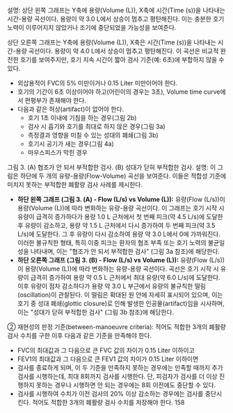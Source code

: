 설명:
상단 왼쪽 그래프는 Y축에 용량(Volume (L)), X축에 시간(Time (s))을 나타내는 시간-용량 곡선이다. 용량이 약 3.0 L에서 상승이 멈추고 평탄해진다. 이는 충분한 호기 노력이 이루어지지 않았거나 조기에 중단되었을 가능성을 보여준다.

상단 오른쪽 그래프는 Y축에 용량(Volume (L)), X축은 시간(Time (s))을 나타내는 시간-용량 곡선이다. 용량이 약 4.0 L에서 상승이 멈추고 평탄해진다. 이 곡선은 비교적 완전한 호기를 보여주지만, 호기 지속 시간이 짧아 검사 기준(예: 6초)에 부합하지 않을 수 있다.

- 외삽용적이 FVC의 5% 미만이거나 0.15 Liter 미만이어야 한다.
- 호기의 기간이 6초 이상이어야 하고(어린이의 경우는 3초), Volume time curve에서 편평부가 존재해야 한다.
- 다음과 같은 허상(artifact)이 없어야 한다.
    - 호기 1초 이내에 기침을 하는 경우(그림 2b)
    - 검사 시 흡기와 호기를 최대로 하지 않은 경우(그림 3a)
    - 측정결과 영향을 미칠 수 있는 성대의 폐쇄(그림 3b)
    - 호기시 공기가 새는 경우(그림 4a)
    - 마우스피스가 막힌 경우

그림 3. (A) 협조가 안 되서 부적합한 검사. (B) 성대가 닫혀 부적합한 검사.
설명:
이 그림은 하단에 두 개의 유량-용량(Flow-Volume) 곡선을 보여준다. 이들은 적합성 기준에 미치지 못하는 부적합한 폐활량 검사 사례를 제시한다.

-   **하단 왼쪽 그래프 (그림 3. (A) - Flow (L/s) vs Volume (L)):** 유량(Flow (L/s))이 용량(Volume (L))에 따라 변화하는 유량-용량 곡선이다. 이 그래프는 호기 시작 시 유량이 급격히 증가하다가 용량 1.0 L 근처에서 첫 번째 피크(약 4.5 L/s)에 도달한 후 유량이 감소하고, 용량 약 1.5 L 근처에서 다시 증가하여 두 번째 피크(약 3.5 L/s)에 도달한다. 그 후 유량이 다시 감소하여 용량 약 3.0 L에서 0에 가까워진다. 이러한 불규칙한 형태, 특히 이중 피크는 환자의 협조 부족 또는 호기 노력의 불균일성을 나타내며, 이는 "협조가 안 되서 부적합한 검사" (그림 3a 참조)에 해당한다.
-   **하단 오른쪽 그래프 (그림 3. (B) - Flow (L/s) vs Volume (L)):** 유량(Flow (L/s))이 용량(Volume (L))에 따라 변화하는 유량-용량 곡선이다. 곡선은 호기 시작 시 유량이 급격히 증가하여 용량 약 0.5 L 근처에서 최대 유량(약 6.0 L/s)에 도달한다. 이후 유량이 점차 감소하다가 용량 약 3.0 L 부근에서 유량의 불규칙한 떨림(oscillation)이 관찰된다. 이 떨림은 확대된 원 안에 자세히 표시되어 있으며, 이는 호기 중 성대 폐쇄(glottic closure)로 인해 발생한 인공물(artifact)임을 시사하며, 이는 "성대가 닫혀 부적합한 검사" (그림 3b 참조)에 해당한다.

② 재현성의 판정 기준(between-manoeuvre criteria): 적어도 적합한 3개의 폐활량 검사 수치를 구한 이후 다음과 같은 기준을 만족해야 한다.
- FVC의 최대값과 그 다음으로 큰 FVC 값의 차이가 0.15 Liter 이하이고
- FEV1의 최대값과 그 다음으로 큰 FEV1 값의 차이가 0.15 Liter 이하이면
- 검사를 종료하게 되며, 이 두 기준을 만족하지 못하는 경우에는 만족할 때까지 추가 검사를 시행하는데, 최대 8회까지 검사를 시행한다. 단, 피검자가 검사를 더 이상 진행하지 못하는 경우나 시행하면 안 되는 경우에는 8회 이전에도 중단할 수 있다.
- 검사를 시행하여 수치가 이전 검사의 20% 이상 감소하는 경우에는 검사를 중단시킨다. 적어도 적합한 3개의 폐활량 검사 수치를 저장해야 한다.
<PAGE>158